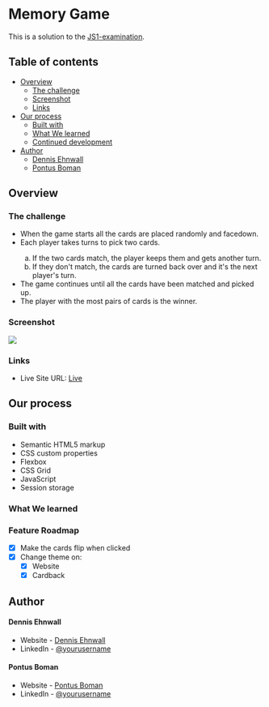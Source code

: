 # Memory Game

This is a solution to the [JS1-examination](https://github.com/fe22-kyh/js1-examiniation).

## Table of contents

-   [Overview](#overview)
    -   [The challenge](#the-challenge)
    -   [Screenshot](#screenshot)
    -   [Links](#links)
-   [Our process](#our-process)
    -   [Built with](#built-with)
    -   [What We learned](#what-we-learned)
    -   [Continued development](#continued-development)
-   [Author](#author)
    -   [Dennis Ehnwall](#dennis-ehnwall)
    -   [Pontus Boman](#pontus-boman)

## Overview

### The challenge

<ul>
    <li>When the game starts all the cards are placed randomly and facedown.</li>
    <li>Each player takes turns to pick two cards.</li>
    <ol type="a">
        <li>If the two cards match, the player keeps them and gets another turn.</li>
        <li>If they don't match, the cards are turned back over and it's the next player's turn.</li>
    </ol>
    <li>The game continues until all the cards have been matched and picked up.</li>
    <li>The player with the most pairs of cards is the winner.</li>
</ul>

### Screenshot

![](https://github.com/Ehnwall/Memory-Game/assets/143597703/93a54828-aba5-4bc5-ab51-169aed01645d)

### Links

-   Live Site URL: [Live](https://ehnwall.github.io/Memory-Game/)

## Our process

### Built with

-   Semantic HTML5 markup
-   CSS custom properties
-   Flexbox
-   CSS Grid
-   JavaScript
-   Session storage

### What We learned

### Feature Roadmap

-   [x] Make the cards flip when clicked
-   [x] Change theme on:
    -   [x] Website
    -   [x] Cardback

## Author

#### Dennis Ehnwall

-   Website - [Dennis Ehnwall](https://www.your-site.com)
-   LinkedIn - [@yourusername](https://www.twitter.com/yourusername)

#### Pontus Boman

-   Website - [Pontus Boman](https://bomanstatic.github.io/)
-   LinkedIn - [@yourusername](https://www.twitter.com/yourusername)
